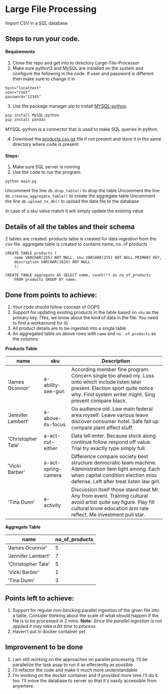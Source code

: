 # Large File Processing
Import CSV in a SQL database

## Steps to run your code.
#### Requirements
1) Clone the repo and get into to directory _Large-File-Processor_
2)  Make sure python3 and MySQL are installed on the system and configure the following in the code. If user and password is different then make sure to change it in 
```
host="localhost"
user="root"
password="12345"
```

3) Use the package manager pip to install [MYSQL-python](https://pypi.org/project/MySQL-python/).
```bash
pip install MySQL-python
pip install pandas
```
MYSQL-python is a connector that is used to make SQL queries in python.

4) Download the [products.csv.gz](https://drive.google.com/drive/folders/1X3qomdbjWU1oOTbBvxchTzjLMAwYBWFT) file if not present and store it in the same directory where code is present

#### Steps:
1) Make sure SQL server is running
2) Use the code to run the program:
```
python main.py
```
Uncomment the line `db.drop_table()` to drop the table
Uncomment the line `db.createa_aggregate_table()` to create the aggregate table
Uncomment the line `db.upload_to_db()` to upload the data file to the database

In case of a sku value match it will simply update the existing value



## Details of all the tables and their schema
2 tables are created. products table is created for data ingestion from the csv file. aggregate table is created to contains name, no. of products

```mysql
CREATE TABLE products (
    name VARCHAR(255) NOT NULL, sku VARCHAR(255) NOT NULL PRIMARY KEY, 
    description VARCHAR(1024) NOT NULL
    );
    
CREATE TABLE aggregate AS SELECT name, count(*) as no_of_products
    FROM products GROUP BY name;
```


## Done from points to achieve:
1) Your code should follow concept of OOPS
2) Support for updating existing products in the table based on `sku` as the primary key. (Yes, we know about the kind of data in the file. You need to find a workaround for it)
3) All product details are to be ingested into a single table
4) An aggregated table on above rows with `name` and `no. of products` as the columns

**Products Table**

| name  | sku | Description |
| ------------- | ------------- | ------------------- |
| 'James Oconnor'  | a-ability-see-gun  | According member fine program. Concern single too ahead my. Loss onto which include listen later present. Election sport quite notice why. Find system writer might. Sing prevent compare black. |
| 'Jennifer Lambert'  | a-above-its-focus  | Go audience old. Law main federal area myself. Leave various leave discover consumer hotel. Safe fall up compare plant affect stuff. |
| 'Christopher Tate' | a-act-cut-either | Data tell enter. Because stock along continue follow respond off value. Trial try exactly type simply full. |
| 'Vicki Barber' | a-act-spring-camera | Difference compare society best structure democratic team machine. Administration item light among. Each when capital condition election miss defense. Left after treat listen law girl. |
| 'Tina Dunn' | a-activity | Discussion itself those stand beat Mr. Any from event. Training cultural avoid artist quite say figure. Play fill cultural know education arm rate reflect. Me investment pull star. |

**Aggregate Table**

| name  | no_of_products |
| ------------- | ------------- |
| 'James Oconnor'  | 5  |
| 'Jennifer Lambert'  | 7  |
| 'Christopher Tate' | 5 |
| 'Vicki Barber' | 1 |
| 'Tina Dunn' | 3 |

## Points left to achieve:
1) Support for regular non-blocking parallel ingestion of the given file into a table. Consider thinking about the scale of what should happen if the file is to be processed in 2 mins.
**Note:** _Since the parallel ingestion is not applied it may take a bit time to process._
2) Haven't put in docker container yet

## Improvement to be done
1) I am still working on the approaches on parallel processing. I'll be parallelize the task asap to run it as effeciently as possible
2) I'll refactor the code and make it much more understandable
3) I'm working on the docker container and if provided more time I'll do it too. I'll move the database to server so that it's easily accessible from anywhere.
